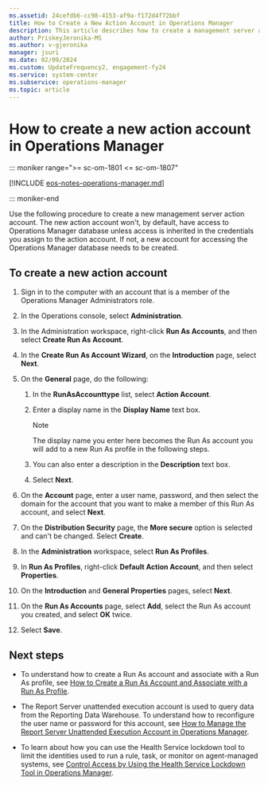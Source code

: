 ```yaml
---
ms.assetid: 24cefdb6-cc98-4153-af9a-f172d4f72bbf
title: How to Create a New Action Account in Operations Manager
description: This article describes how to create a management server action account in Operations Manager.
author: PriskeyJeronika-MS
ms.author: v-gjeronika
manager: jsuri
ms.date: 02/09/2024
ms.custom: UpdateFrequency2, engagement-fy24
ms.service: system-center
ms.subservice: operations-manager
ms.topic: article
---
```


# How to create a new action account in Operations Manager

::: moniker range=">= sc-om-1801 <= sc-om-1807"

[!INCLUDE [eos-notes-operations-manager.md](../includes/eos-notes-operations-manager.md)]

::: moniker-end

Use the following procedure to create a new management server action account. The new action account won't, by default, have access to Operations Manager database unless access is inherited in the credentials you assign to the action account. If not, a new account for accessing the Operations Manager database needs to be created.  

## To create a new action account  

1.  Sign in to the computer with an account that is a member of the Operations Manager Administrators role.  

2.  In the Operations console, select **Administration**.  

3.  In the Administration workspace, right-click **Run As Accounts**, and then select **Create Run As Account**.  

4.  In the **Create Run As Account Wizard**, on the **Introduction** page, select **Next**.  

5.  On the **General** page, do the following:  

    1.  In the **RunAsAccounttype** list, select **Action Account**.  

    2.  Enter a display name in the **Display Name** text box.  

        > [!NOTE]  
        > The display name you enter here becomes the Run As account you will add to a new Run As profile in the following steps.  

    3.  You can also enter a description in the **Description** text box.  

    4.  Select **Next**.  

6.  On the **Account** page, enter a user name, password, and then select the domain for the account that you want to make a member of this Run As account, and select **Next**.  

7.  On the **Distribution Security** page, the **More secure** option is selected and can't be changed. Select **Create**.  

8.  In the **Administration** workspace, select **Run As Profiles**.  

9. In **Run As Profiles**, right-click **Default Action Account**, and then select **Properties**.  

10. On the **Introduction** and **General Properties** pages, select **Next**.  

11. On the **Run As Accounts** page, select **Add**, select the Run As account you created, and select **OK** twice.  

12. Select **Save**.  

## Next steps

- To understand how to create a Run As account and associate with a Run As profile, see [How to Create a Run As Account and Associate with a Run As Profile](manage-security-create-runas-link-profile.md).

- The Report Server unattended execution account is used to query data from the Reporting Data Warehouse. To understand how to reconfigure the user name or password for this account, see [How to Manage the Report Server Unattended Execution Account in Operations Manager](how-to-manage-the-report-server-unattended-execution-account.md).  

- To learn about how you can use the Health Service lockdown tool to limit the identities used to run a rule, task, or monitor on agent-managed systems, see [Control Access by Using the Health Service Lockdown Tool in Operations Manager](~/scom/manage-security-overview-hslockdown.md).  
